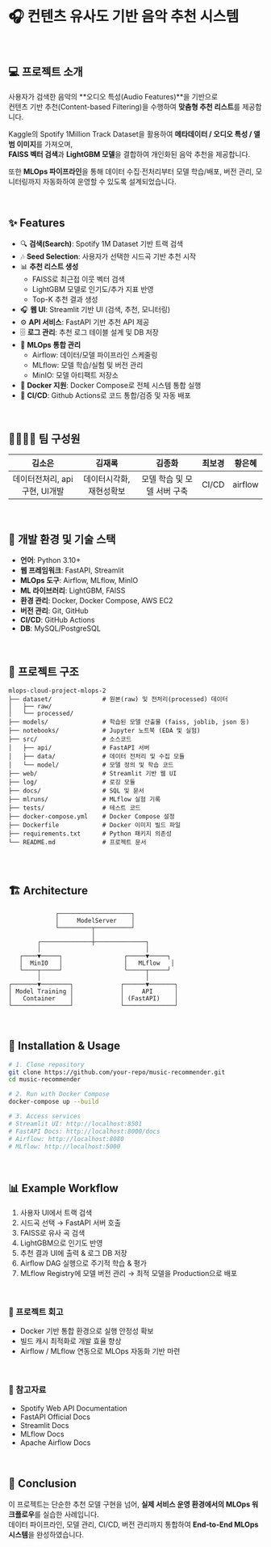 
# 🎧 컨텐츠 유사도 기반 음악 추천 시스템

<br>

## 💻 프로젝트 소개
사용자가 검색한 음악의 **오디오 특성(Audio Features)**을 기반으로  
컨텐츠 기반 추천(Content-based Filtering)을 수행하여 **맞춤형 추천 리스트**를 제공합니다.  

Kaggle의 Spotify 1Million Track Dataset을 활용하여 **메타데이터 / 오디오 특성 / 앨범 이미지**를 가져오며,  
**FAISS 벡터 검색**과 **LightGBM 모델**을 결합하여 개인화된 음악 추천을 제공합니다.  

또한 **MLOps 파이프라인**을 통해 데이터 수집·전처리부터 모델 학습/배포, 버전 관리, 모니터링까지 자동화하여 운영할 수 있도록 설계되었습니다.  


<br>

## ✨ Features
- 🔍 **검색(Search)**: Spotify 1M Dataset 기반 트랙 검색  
- 🎶 **Seed Selection**: 사용자가 선택한 시드곡 기반 추천 시작  
- 📊 **추천 리스트 생성**  
  - FAISS로 최근접 이웃 벡터 검색  
  - LightGBM 모델로 인기도/추가 지표 반영  
  - Top-K 추천 결과 생성  
- 🎧 **웹 UI**: Streamlit 기반 UI (검색, 추천, 모니터링)  
- ⚙️ **API 서비스**: FastAPI 기반 추천 API 제공  
- 🗄️ **로그 관리**: 추천 로그 테이블 설계 및 DB 저장  
- 🧠 **MLOps 통합 관리**  
  - Airflow: 데이터/모델 파이프라인 스케줄링  
  - MLflow: 모델 학습/실험 및 버전 관리  
  - MinIO: 모델 아티팩트 저장소  
- 🐳 **Docker 지원**: Docker Compose로 전체 시스템 통합 실행  
- 🔄 **CI/CD**: Github Actions로 코드 통합/검증 및 자동 배포

<br>

## 👨‍👩‍👦‍👦 팀 구성원


| 김소은 | 김재록 | 김종화 | 최보경 | 황은혜 |
| :----: | :----: | :----: | :----: | :----: |
| 데이터전처리, api구현, UI개발 | 데이터시각화, 재현성확보 | 모델 학습 및 모델 서버 구축 | CI/CD | airflow |


<br>

## 🔨 개발 환경 및 기술 스택
- **언어**: Python 3.10+ 
- **웹 프레임워크**: FastAPI, Streamlit  
- **MLOps 도구**: Airflow, MLflow, MinIO
- **ML 라이브러리**: LightGBM, FAISS  
- **환경 관리**: Docker, Docker Compose, AWS EC2
- **버전 관리**: Git, GitHub
- **CI/CD**: GitHub Actions
- **DB**: MySQL/PostgreSQL

<br>

## 📁 프로젝트 구조
```
mlops-cloud-project-mlops-2
├── dataset/              # 원본(raw) 및 전처리(processed) 데이터
│   ├── raw/
│   └── processed/
├── models/               # 학습된 모델 산출물 (faiss, joblib, json 등)
├── notebooks/            # Jupyter 노트북 (EDA 및 실험)
├── src/                  # 소스코드
│   ├── api/              # FastAPI 서버
│   ├── data/             # 데이터 전처리 및 수집 모듈
│   └── model/            # 모델 정의 및 학습 코드
├── web/                  # Streamlit 기반 웹 UI
├── log/                  # 로깅 모듈
├── docs/                 # SQL 및 문서
├── mlruns/               # MLflow 실험 기록
├── tests/                # 테스트 코드
├── docker-compose.yml    # Docker Compose 설정
├── Dockerfile            # Docker 이미지 빌드 파일
├── requirements.txt      # Python 패키지 의존성
└── README.md             # 프로젝트 문서


```

<br>

## 🏗️ Architecture
```
             ┌────────────────────┐
             │     ModelServer    │
             └─────────┬──────────┘
                       │
        ┌──────────────┼──────────────┐
        │                             │
   ┌────▼─────┐                 ┌─────▼─────┐
   │  MinIO   │                 │   MLflow   │
   └────┬─────┘                 └─────┬─────┘
        │                             │
┌───────▼────────┐             ┌──────▼───────┐
│ Model Training │             │     API      │
│   Container    │             │ (FastAPI)    │
└────────────────┘             └──────────────┘
```

<br>

## 🚀 Installation & Usage
```bash
# 1. Clone repository
git clone https://github.com/your-repo/music-recommender.git
cd music-recommender

# 2. Run with Docker Compose
docker-compose up --build

# 3. Access services
# Streamlit UI: http://localhost:8501
# FastAPI Docs: http://localhost:8000/docs
# Airflow: http://localhost:8080
# MLflow: http://localhost:5000
```

<br>

## 📊 Example Workflow
1. 사용자 UI에서 트랙 검색  
2. 시드곡 선택 → FastAPI 서버 호출  
3. FAISS로 유사 곡 검색  
4. LightGBM으로 인기도 반영  
5. 추천 결과 UI에 출력 & 로그 DB 저장  
6. Airflow DAG 실행으로 주기적 학습 & 평가  
7. MLflow Registry에 모델 버전 관리 → 최적 모델을 Production으로 배포  
<br>

### 📌 프로젝트 회고

- Docker 기반 통합 환경으로 실행 안정성 확보
- 빌드 캐시 최적화로 개발 효율 향상
- Airflow / MLflow 연동으로 MLOps 자동화 기반 마련

<br>

### 📰 참고자료
- Spotify Web API Documentation
- FastAPI Official Docs
- Streamlit Docs
- MLflow Docs
- Apache Airflow Docs

 
<br>

## 📌 Conclusion
이 프로젝트는 단순한 추천 모델 구현을 넘어, **실제 서비스 운영 환경에서의 MLOps 워크플로우**를 실습한 사례입니다.  
데이터 파이프라인, 모델 관리, CI/CD, 버전 관리까지 통합하여 **End-to-End MLOps 시스템**을 완성하였습니다.



